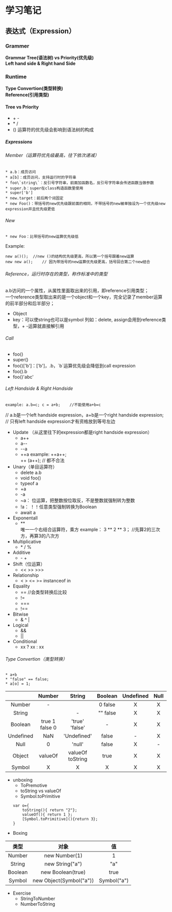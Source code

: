 # 学习笔记
## 表达式（Expression）
### Grammer
**Grammar Tree(语法树) vs Priority(优先级)**<br/>
**Left hand side & Right hand Side**
### Runtime 
**Type Convertion(类型转换)**<br/>
**Reference(引用类型)**

#### Tree vs Priority
* \+ -
* \* /
* ()
运算符的优先级会影响到语法树的构成
##### Expressions
###### Member（运算符优先级最高，往下依次递减）
    * a.b：成员访问
    * a[b]：成员访问，支持运行时的字符串
    * foo\`string\`：反引号字符串，前面加函数名，反引号字符串会传进函数当做参数
    * super.b：super在class构造函数里使用
    * super['b']
    * new.target：前后两个词固定
    * new Foo()：带括号的new优先级跟前面的相同，不带括号的new被单独设为一个优先级new expression并且优先级更低
###### New
    * new Foo：比带括号的new运算优先级低

Example:
```
new a()();  //new ()的结构优先级更高，所以第一个括号跟着new运算
new new a();    // 因为带括号的new运算优先级更高，括号回合第二个new结合
```

###### Reference，运行时存在的类型，称作标准中的类型
a.b访问的一个属性，从属性里面取出来的引用，即reference引用类型；<br/>
一个reference类型取出来的是一个object和一个key，完全记录了member运算的前半部分和后半部分；
* Object 
* key：可以使string也可以是symbol
列如：delete, assign会用到reference类型，+ -运算就直接解引用


###### Call
* foo()
* super()
* foo()['b']：['b']，.b，\`b\`运算优先级会降低到call expression
* foo().b
* foo()'abc'
###### Left Handside & Right Handside
    example: a.b=c; c = a+b;    //不能使用a+b=c
// a.b是一个left handside expression，a+b是一个right handside expression;
// 只有left handside expression才有资格放到等号左边
* Update   （从这里往下的expression都是right handside expression）
    * a++
    * a--
    * --a
    * ++a
    example: ++a++; <br/> ++ (a++);
    // 都不合法
* Unary（单目运算符）
    * delete a.b
    * void foo()
    * typeof a
    * +a
    * -a
    * ~a： 位运算，把整数按位取反，不是整数就强制转为整数
    * !a： ！！任意类型强制转换为Boolean
    * await a
* Exponentall
    * \**   
唯一一个右结合运算符，乘方
    example：
        3 ** 2 ** 3； //先算2的三次方，再算3的八次方
* Multiplicative
    * \* / %
* Additive
    *  \- \+
* Shift（位运算）
    * << >> >>>
* Relationship
    * < > <= >= instanceof in
* Equality
    * ==   //会类型转换后比较
    * !=
    * ===
    * !==
* Bitwise
    * & ^ |
* Logical
    * &&
    * ||
* Conditional
    * xx ? xx : xx  

###### Type Convertion（类型转换）
    * a+b
    * "false" == false;
    * a[o] = 1;

&nbsp;|Number|String|Boolean|Undefined|Null|Object|Symbol
:--:|:--:|:--:|:--:|:--:|:--:|:--:|:--:
Number|-|&nbsp;|0 false|X|X|Boxing|X
String|&nbsp;|-|"" false|X|X|Boxing|X
Boolean|true 1<br/> false 0|'true'<br/>'false'|-|X|X|Boxing|X
Undefined|NaN|'Undefined'|false|-|X|X|X
Null|0|'null'|false|X|-|X|X
Object|valueOf|valueOf<br/>toString|true|X|X|-|X
Symbol|X|X|X|X|X|Boxing|-

* unboxing
    * ToPremotive
    * toString vs valueOf
    * Symbol.toPrimitive
    ```
    var o={
        toString(){ return "2"};
        valueOf(){ return 1 };
        [Symbol.toPrimitive](){return 3};
    }
    ```
* Boxing

类型|对象|值
:--:|:--:|:--:
Number|new Number(1)|1
String|new String("a")|"a"
Boolean|new Boolean(true)|true
Symbol|new Object(Symbol("a"))|Symbol("a")

* Exercise
    * StringToNumber
    * NumberToString
